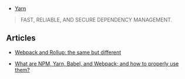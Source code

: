 
- [Yarn](https://yarnpkg.com/en/)
> FAST, RELIABLE, AND SECURE DEPENDENCY MANAGEMENT.

## Articles
- [Webpack and Rollup: the same but different](https://medium.com/webpack/webpack-and-rollup-the-same-but-different-a41ad427058c)

- [What are NPM, Yarn, Babel, and Webpack; and how to properly use them?](https://medium.com/front-end-hacking/what-are-npm-yarn-babel-and-webpack-and-how-to-properly-use-them-d835a758f987)
